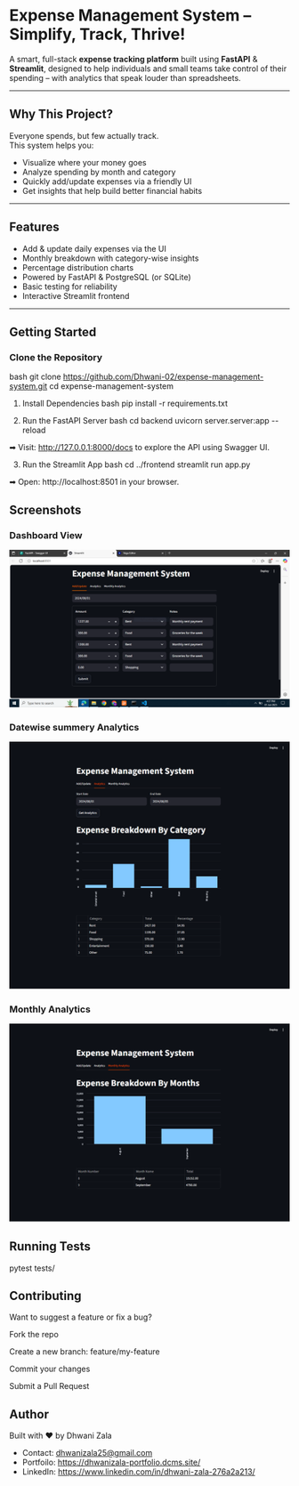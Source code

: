 # Expense Management System – Simplify, Track, Thrive!

A smart, full-stack **expense tracking platform** built using **FastAPI** & **Streamlit**, designed to help individuals and small teams take control of their spending – with analytics that speak louder than spreadsheets.

---

## Why This Project?

Everyone spends, but few actually track.  
This system helps you:

- Visualize where your money goes
- Analyze spending by month and category
- Quickly add/update expenses via a friendly UI
- Get insights that help build better financial habits

---

## Features

- Add & update daily expenses via the UI
- Monthly breakdown with category-wise insights
- Percentage distribution charts
- Powered by FastAPI & PostgreSQL (or SQLite)
- Basic testing for reliability
- Interactive Streamlit frontend

---

## Getting Started

### Clone the Repository

bash
git clone https://github.com/Dhwani-02/expense-management-system.git
cd expense-management-system

1. Install Dependencies
bash pip install -r requirements.txt

2. Run the FastAPI Server
bash cd backend
uvicorn server.server:app --reload

➡ Visit: http://127.0.0.1:8000/docs to explore the API using Swagger UI.

3. Run the Streamlit App
bash cd ../frontend streamlit run app.py

➡ Open: http://localhost:8501 in your browser.

## Screenshots

### Dashboard View
![Streamlit Dashboard](ss1.PNG)

### Datewise summery Analytics
![Streamlit Dashboard](ss2.png)

### Monthly Analytics
![Streamlit Dashboard](ss3.png)

## Running Tests
pytest tests/

## Contributing
 Want to suggest a feature or fix a bug?

 Fork the repo

 Create a new branch: feature/my-feature

 Commit your changes

 Submit a Pull Request 

 ## Author

 Built with ❤️ by Dhwani Zala
 - Contact: dhwanizala25@gmail.com
 - Portfoilo: https://dhwanizala-portfolio.dcms.site/
 - LinkedIn: https://www.linkedin.com/in/dhwani-zala-276a2a213/


